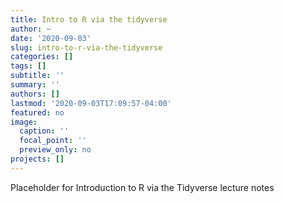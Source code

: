 ```yaml
---
title: Intro to R via the tidyverse
author: ~
date: '2020-09-03'
slug: intro-to-r-via-the-tidyverse
categories: []
tags: []
subtitle: ''
summary: ''
authors: []
lastmod: '2020-09-03T17:09:57-04:00'
featured: no
image:
  caption: ''
  focal_point: ''
  preview_only: no
projects: []
---
```


Placeholder for Introduction to R via the Tidyverse lecture notes